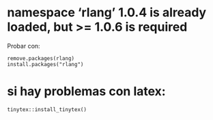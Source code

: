 # namespace ‘rlang’ 1.0.4 is already loaded, but >= 1.0.6 is required

Probar con:

    remove.packages(rlang)
    install.packages("rlang")

# si hay problemas con latex:

    tinytex::install_tinytex()
